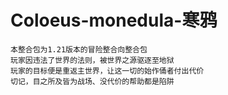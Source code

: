 # **Coloeus-monedula-寒鸦**

    本整合包为1.21版本的冒险整合向整合包
    玩家因违法了世界的法则，被世界之源驱逐至地狱
    玩家的目标便是重返主世界，让这一切的始作俑者付出代价
    切记，目之所及皆为战场、没代价的帮助都是陷阱
